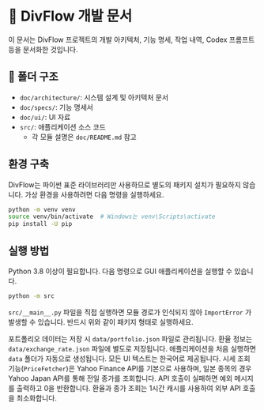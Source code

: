 # 📘 DivFlow 개발 문서

이 문서는 DivFlow 프로젝트의 개발 아키텍처, 기능 명세, 작업 내역, Codex 프롬프트 등을 문서화한 것입니다.

## 📂 폴더 구조
- `doc/architecture/`: 시스템 설계 및 아키텍처 문서
- `doc/specs/`: 기능 명세서
- `doc/ui/`: UI 자료
- `src/`: 애플리케이션 소스 코드
  - 각 모듈 설명은 `doc/README.md` 참고


## 환경 구축
DivFlow는 파이썬 표준 라이브러리만 사용하므로 별도의 패키지 설치가 필요하지 않습니다. 가상 환경을 사용하려면 다음 명령을 실행하세요.
```bash
python -m venv venv
source venv/bin/activate  # Windows는 venv\Scripts\activate
pip install -U pip
```
## 실행 방법
Python 3.8 이상이 필요합니다. 다음 명령으로 GUI 애플리케이션을 실행할 수 있습니다.

```bash
python -m src
```

`src/__main__.py` 파일을 직접 실행하면 모듈 경로가 인식되지 않아 `ImportError`
가 발생할 수 있습니다. 반드시 위와 같이 패키지 형태로 실행하세요.

포트폴리오 데이터는 저장 시 `data/portfolio.json` 파일로 관리됩니다.
환율 정보는 `data/exchange_rate.json` 파일에 별도로 저장됩니다.
애플리케이션을 처음 실행하면 `data` 폴더가 자동으로 생성됩니다.
모든 UI 텍스트는 한국어로 제공됩니다.
시세 조회 기능(`PriceFetcher`)은 Yahoo Finance API를 기본으로 사용하며,
일본 종목의 경우 Yahoo Japan API를 통해 전일 종가를 조회합니다.
API 호출이 실패하면 예외 메시지를 출력하고 0을 반환합니다.
환율과 종가 조회는 1시간 캐시를 사용하여 외부 API 호출을 최소화합니다.
